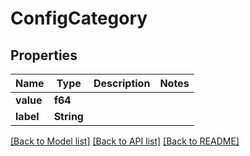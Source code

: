 # ConfigCategory

## Properties

Name | Type | Description | Notes
------------ | ------------- | ------------- | -------------
**value** | **f64** |  | 
**label** | **String** |  | 

[[Back to Model list]](../README.md#documentation-for-models) [[Back to API list]](../README.md#documentation-for-api-endpoints) [[Back to README]](../README.md)


